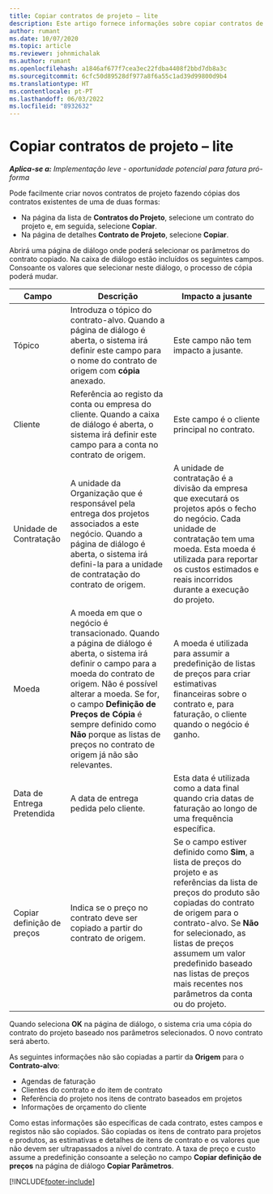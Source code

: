 ```yaml
---
title: Copiar contratos de projeto – lite
description: Este artigo fornece informações sobre copiar contratos de projeto no Project Operations.
author: rumant
ms.date: 10/07/2020
ms.topic: article
ms.reviewer: johnmichalak
ms.author: rumant
ms.openlocfilehash: a1846af677f7cea3ec22fdba4408f2bbd7db8a3c
ms.sourcegitcommit: 6cfc50d89528df977a8f6a55c1ad39d99800d9b4
ms.translationtype: HT
ms.contentlocale: pt-PT
ms.lasthandoff: 06/03/2022
ms.locfileid: "8932632"
---
```

# <a name="copy-project-contracts---lite"></a>Copiar contratos de projeto – lite

_**Aplica-se a:** Implementação leve - oportunidade potencial para fatura pró-forma_

Pode facilmente criar novos contratos de projeto fazendo cópias dos contratos existentes de uma de duas formas: 

  - Na página da lista de **Contratos do Projeto**, selecione um contrato do projeto e, em seguida, selecione **Copiar**.
  - Na página de detalhes **Contrato de Projeto**, selecione **Copiar**.

Abrirá uma página de diálogo onde poderá selecionar os parâmetros do contrato copiado. Na caixa de diálogo estão incluídos os seguintes campos. Consoante os valores que selecionar neste diálogo, o processo de cópia poderá mudar.

| **Campo** | **Descrição** | **Impacto a jusante** |
| --- | --- | --- |
| Tópico | Introduza o tópico do contrato-alvo. Quando a página de diálogo é aberta, o sistema irá definir este campo para o nome do contrato de origem com **cópia** anexado. | Este campo não tem impacto a jusante. |
| Cliente | Referência ao registo da conta ou empresa do cliente. Quando a caixa de diálogo é aberta, o sistema irá definir este campo para a conta no contrato de origem. | Este campo é o cliente principal no contrato. |
| Unidade de Contratação | A unidade da Organização que é responsável pela entrega dos projetos associados a este negócio. Quando a página de diálogo é aberta, o sistema irá defini-la para a unidade de contratação do contrato de origem. | A unidade de contratação é a divisão da empresa que executará os projetos após o fecho do negócio. Cada unidade de contratação tem uma moeda. Esta moeda é utilizada para reportar os custos estimados e reais incorridos durante a execução do projeto. |
| Moeda | A moeda em que o negócio é transacionado. Quando a página de diálogo é aberta, o sistema irá definir o campo para a moeda do contrato de origem. Não é possível alterar a moeda. Se for, o campo **Definição de Preços de Cópia** é sempre definido como **Não** porque as listas de preços no contrato de origem já não são relevantes. | A moeda é utilizada para assumir a predefinição de listas de preços para criar estimativas financeiras sobre o contrato e, para faturação, o cliente quando o negócio é ganho. |
| Data de Entrega Pretendida | A data de entrega pedida pelo cliente. | Esta data é utilizada como a data final quando cria datas de faturação ao longo de uma frequência específica. |
| Copiar definição de preços | Indica se o preço no contrato deve ser copiado a partir do contrato de origem. | Se o campo estiver definido como **Sim**, a lista de preços do projeto e as referências da lista de preços do produto são copiadas do contrato de origem para o contrato-alvo. Se **Não** for selecionado, as listas de preços assumem um valor predefinido baseado nas listas de preços mais recentes nos parâmetros da conta ou do projeto. |

Quando seleciona **OK** na página de diálogo, o sistema cria uma cópia do contrato do projeto baseado nos parâmetros selecionados. O novo contrato será aberto.

As seguintes informações não são copiadas a partir da **Origem** para o **Contrato-alvo**:

  - Agendas de faturação
  - Clientes do contrato e do item de contrato
  - Referência do projeto nos itens de contrato baseados em projetos
  - Informações de orçamento do cliente

Como estas informações são específicas de cada contrato, estes campos e registos não são copiados. São copiadas os itens de contrato para projetos e produtos, as estimativas e detalhes de itens de contrato e os valores que não devem ser ultrapassados a nível do contrato. A taxa de preço e custo assume a predefinição consoante a seleção no campo **Copiar definição de preços** na página de diálogo **Copiar Parâmetros**.


[!INCLUDE[footer-include](../../includes/footer-banner.md)]